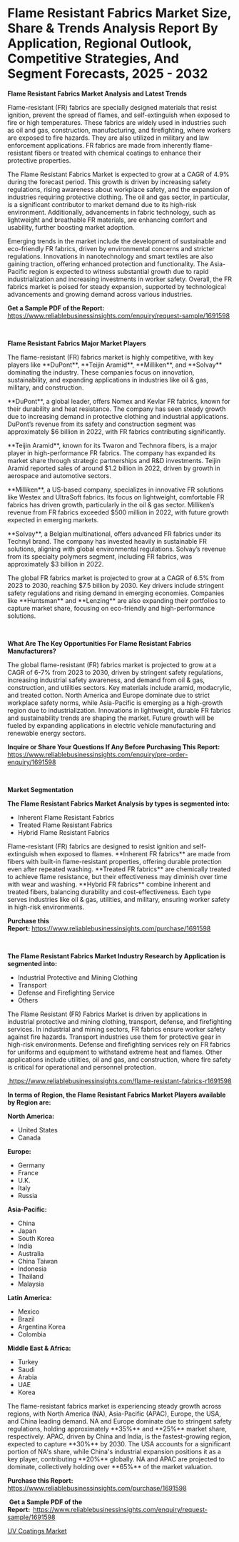 <p><h1>Flame Resistant Fabrics Market Size, Share & Trends Analysis Report By Application, Regional Outlook, Competitive Strategies, And Segment Forecasts, 2025 - 2032</h1></p><p><strong>Flame Resistant Fabrics Market Analysis and Latest Trends</strong></p>
<p><p>Flame-resistant (FR) fabrics are specially designed materials that resist ignition, prevent the spread of flames, and self-extinguish when exposed to fire or high temperatures. These fabrics are widely used in industries such as oil and gas, construction, manufacturing, and firefighting, where workers are exposed to fire hazards. They are also utilized in military and law enforcement applications. FR fabrics are made from inherently flame-resistant fibers or treated with chemical coatings to enhance their protective properties.</p><p>The Flame Resistant Fabrics Market is expected to grow at a CAGR of 4.9% during the forecast period. This growth is driven by increasing safety regulations, rising awareness about workplace safety, and the expansion of industries requiring protective clothing. The oil and gas sector, in particular, is a significant contributor to market demand due to its high-risk environment. Additionally, advancements in fabric technology, such as lightweight and breathable FR materials, are enhancing comfort and usability, further boosting market adoption.</p><p>Emerging trends in the market include the development of sustainable and eco-friendly FR fabrics, driven by environmental concerns and stricter regulations. Innovations in nanotechnology and smart textiles are also gaining traction, offering enhanced protection and functionality. The Asia-Pacific region is expected to witness substantial growth due to rapid industrialization and increasing investments in worker safety. Overall, the FR fabrics market is poised for steady expansion, supported by technological advancements and growing demand across various industries.</p></p>
<p><strong>Get a Sample PDF of the Report:&nbsp;</strong> <a href="https://www.reliablebusinessinsights.com/enquiry/request-sample/1691598?utm_campaign=1674&utm_medium=2&utm_source=Github&utm_content=ia&utm_term=25012025&utm_id=flame-resistant-fabrics">https://www.reliablebusinessinsights.com/enquiry/request-sample/1691598</a></p>
<p>&nbsp;</p>
<p><strong>Flame Resistant Fabrics Major Market Players</strong></p>
<p><p>The flame-resistant (FR) fabrics market is highly competitive, with key players like **DuPont**, **Teijin Aramid**, **Milliken**, and **Solvay** dominating the industry. These companies focus on innovation, sustainability, and expanding applications in industries like oil & gas, military, and construction.</p><p>**DuPont**, a global leader, offers Nomex and Kevlar FR fabrics, known for their durability and heat resistance. The company has seen steady growth due to increasing demand in protective clothing and industrial applications. DuPont’s revenue from its safety and construction segment was approximately $6 billion in 2022, with FR fabrics contributing significantly.</p><p>**Teijin Aramid**, known for its Twaron and Technora fibers, is a major player in high-performance FR fabrics. The company has expanded its market share through strategic partnerships and R&D investments. Teijin Aramid reported sales of around $1.2 billion in 2022, driven by growth in aerospace and automotive sectors.</p><p>**Milliken**, a US-based company, specializes in innovative FR solutions like Westex and UltraSoft fabrics. Its focus on lightweight, comfortable FR fabrics has driven growth, particularly in the oil & gas sector. Milliken’s revenue from FR fabrics exceeded $500 million in 2022, with future growth expected in emerging markets.</p><p>**Solvay**, a Belgian multinational, offers advanced FR fabrics under its Technyl brand. The company has invested heavily in sustainable FR solutions, aligning with global environmental regulations. Solvay’s revenue from its specialty polymers segment, including FR fabrics, was approximately $3 billion in 2022.</p><p>The global FR fabrics market is projected to grow at a CAGR of 6.5% from 2023 to 2030, reaching $7.5 billion by 2030. Key drivers include stringent safety regulations and rising demand in emerging economies. Companies like **Huntsman** and **Lenzing** are also expanding their portfolios to capture market share, focusing on eco-friendly and high-performance solutions.</p></p>
<p>&nbsp;</p>
<p><strong>What Are The Key Opportunities For Flame Resistant Fabrics Manufacturers?</strong></p>
<p><p>The global flame-resistant (FR) fabrics market is projected to grow at a CAGR of 6-7% from 2023 to 2030, driven by stringent safety regulations, increasing industrial safety awareness, and demand from oil & gas, construction, and utilities sectors. Key materials include aramid, modacrylic, and treated cotton. North America and Europe dominate due to strict workplace safety norms, while Asia-Pacific is emerging as a high-growth region due to industrialization. Innovations in lightweight, durable FR fabrics and sustainability trends are shaping the market. Future growth will be fueled by expanding applications in electric vehicle manufacturing and renewable energy sectors.</p></p>
<p><strong>Inquire or Share Your Questions If Any Before Purchasing This Report:</strong> <a href="https://www.reliablebusinessinsights.com/enquiry/pre-order-enquiry/1691598?utm_campaign=1674&utm_medium=2&utm_source=Github&utm_content=ia&utm_term=25012025&utm_id=flame-resistant-fabrics">https://www.reliablebusinessinsights.com/enquiry/pre-order-enquiry/1691598</a></p>
<p>&nbsp;</p>
<p><strong>Market Segmentation</strong></p>
<p><strong>The Flame Resistant Fabrics Market Analysis by types is segmented into:</strong></p>
<p><ul><li>Inherent Flame Resistant Fabrics</li><li>Treated Flame Resistant Fabrics</li><li>Hybrid Flame Resistant Fabrics</li></ul></p>
<p><p>Flame-resistant (FR) fabrics are designed to resist ignition and self-extinguish when exposed to flames. **Inherent FR fabrics** are made from fibers with built-in flame-resistant properties, offering durable protection even after repeated washing. **Treated FR fabrics** are chemically treated to achieve flame resistance, but their effectiveness may diminish over time with wear and washing. **Hybrid FR fabrics** combine inherent and treated fibers, balancing durability and cost-effectiveness. Each type serves industries like oil & gas, utilities, and military, ensuring worker safety in high-risk environments.</p></p>
<p><strong>Purchase this Report:&nbsp;</strong><a href="https://www.reliablebusinessinsights.com/purchase/1691598?utm_campaign=1674&utm_medium=2&utm_source=Github&utm_content=ia&utm_term=25012025&utm_id=flame-resistant-fabrics">https://www.reliablebusinessinsights.com/purchase/1691598</a></p>
<p>&nbsp;</p>
<p><strong>The Flame Resistant Fabrics Market Industry Research by Application is segmented into:</strong></p>
<p><ul><li>Industrial Protective and Mining Clothing</li><li>Transport</li><li>Defense and Firefighting Service</li><li>Others</li></ul></p>
<p><p>The Flame Resistant (FR) Fabrics Market is driven by applications in industrial protective and mining clothing, transport, defense, and firefighting services. In industrial and mining sectors, FR fabrics ensure worker safety against fire hazards. Transport industries use them for protective gear in high-risk environments. Defense and firefighting services rely on FR fabrics for uniforms and equipment to withstand extreme heat and flames. Other applications include utilities, oil and gas, and construction, where fire safety is critical for operational and personnel protection.</p></p>
<p><a href="https://www.reliablebusinessinsights.com/flame-resistant-fabrics-r1691598?utm_campaign=1674&utm_medium=2&utm_source=Github&utm_content=ia&utm_term=25012025&utm_id=flame-resistant-fabrics">&nbsp;https://www.reliablebusinessinsights.com/flame-resistant-fabrics-r1691598</a></p>
<p><strong>In terms of Region, the Flame Resistant Fabrics Market Players available by Region are:</strong></p>
<p>
    <p> <strong> North America: </strong>
        <ul>
            <li>United States</li>
            <li>Canada</li>
        </ul>
        </p> 
    <p> <strong> Europe: </strong>
        <ul>
            <li>Germany</li>
            <li>France</li>
            <li>U.K.</li>
            <li>Italy</li>
            <li>Russia</li>
        </ul>
        </p> 
    <p> <strong> Asia-Pacific: </strong>
        <ul>
            <li>China</li>
            <li>Japan</li>
            <li>South Korea</li>
            <li>India</li>
            <li>Australia</li>
            <li>China Taiwan</li>
            <li>Indonesia</li>
            <li>Thailand</li>
            <li>Malaysia</li>
        </ul>
        </p> 
    <p> <strong> Latin America: </strong>
        <ul>
            <li>Mexico</li>
            <li>Brazil</li>
            <li>Argentina Korea</li>
            <li>Colombia</li>
        </ul>
        </p> 
    <p> <strong> Middle East & Africa: </strong>
        <ul>
            <li>Turkey</li>
            <li>Saudi</li>
            <li>Arabia</li>
            <li>UAE</li>
            <li>Korea</li>
        </ul>
    </p>
    </p>
<p><p>The flame-resistant fabrics market is experiencing steady growth across regions, with North America (NA), Asia-Pacific (APAC), Europe, the USA, and China leading demand. NA and Europe dominate due to stringent safety regulations, holding approximately **35%** and **25%** market share, respectively. APAC, driven by China and India, is the fastest-growing region, expected to capture **30%** by 2030. The USA accounts for a significant portion of NA's share, while China's industrial expansion positions it as a key player, contributing **20%** globally. NA and APAC are projected to dominate, collectively holding over **65%** of the market valuation.</p></p>
<p><strong>Purchase this Report: </strong><a href="https://www.reliablebusinessinsights.com/purchase/1691598?utm_campaign=1674&utm_medium=2&utm_source=Github&utm_content=ia&utm_term=25012025&utm_id=flame-resistant-fabrics">https://www.reliablebusinessinsights.com/purchase/1691598</a></p>
<p>&nbsp;<strong>Get a Sample PDF of the Report:&nbsp;&nbsp;</strong><a href="https://www.reliablebusinessinsights.com/enquiry/request-sample/1691598?utm_campaign=1674&utm_medium=2&utm_source=Github&utm_content=ia&utm_term=25012025&utm_id=flame-resistant-fabrics">https://www.reliablebusinessinsights.com/enquiry/request-sample/1691598</a></p>
<p><strong></strong></p>
<p><p><a href="https://github.com/willjis/Market-Research-Report-List-1/blob/main/uv-coatings-market.md?utm_campaign=1674&utm_medium=2&utm_source=Github&utm_content=ia&utm_term=25012025&utm_id=flame-resistant-fabrics">UV Coatings Market</a></p></p>